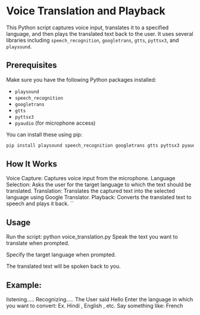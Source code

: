 # Voice Translation and Playback

This Python script captures voice input, translates it to a specified language, and then plays the translated text back to the user. It uses several libraries including `speech_recognition`, `googletrans`, `gtts`, `pyttsx3`, and `playsound`.

## Prerequisites

Make sure you have the following Python packages installed:

- `playsound`
- `speech_recognition`
- `googletrans`
- `gtts`
- `pyttsx3`
- `pyaudio` (for microphone access)

You can install these using pip:

```bash
pip install playsound speech_recognition googletrans gtts pyttsx3 pyaudio
```

## How It Works
Voice Capture: Captures voice input from the microphone.
Language Selection: Asks the user for the target language to which the text should be translated.
Translation: Translates the captured text into the selected language using Google Translator.
Playback: Converts the translated text to speech and plays it back.
``

## Usage
Run the script:
python voice_translation.py
Speak the text you want to translate when prompted.

Specify the target language when prompted.

The translated text will be spoken back to you.

## Example:
listening.....
Recognizing.....
The User said Hello
Enter the language in which you want to convert: Ex. Hindi , English , etc.
Say something like: French
